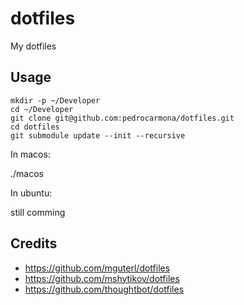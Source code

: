 # dotfiles

My dotfiles

## Usage

```
mkdir -p ~/Developer
cd ~/Developer
git clone git@github.com:pedrocarmona/dotfiles.git
cd dotfiles
git submodule update --init --recursive
```

In macos:

./macos

In ubuntu:

still comming

## Credits

* https://github.com/mguterl/dotfiles
* https://github.com/mshytikov/dotfiles
* https://github.com/thoughtbot/dotfiles
